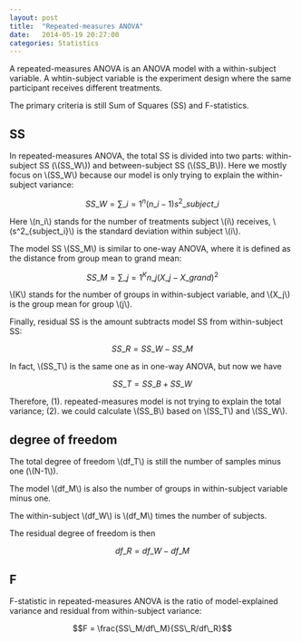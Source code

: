 ```yaml
---
layout: post
title:  "Repeated-measures ANOVA"
date:   2014-05-19 20:27:00
categories: Statistics
---
```


A repeated-measures ANOVA is an ANOVA model with a within-subject variable. A whtin-subject variable is the experiment design where the same participant receives different treatments.

The primary criteria is still Sum of Squares (SS) and F-statistics.

## SS

In repeated-measures ANOVA, the total SS is divided into two parts: within-subject SS (\\(SS\_W\\)) and between-subject SS (\\(SS\_B\\)). Here we mostly focus on \\(SS\_W\\) because our model is only trying to explain the within-subject variance:

$$SS\_W = \sum\_{i=1}^{n} (n\_i - 1)s^2\_{subject\_i} $$

Here \\(n\_i\\) stands for the number of treatments subject \\(i\\) receives, \\(s^2\_{subject\_i}\\) is the standard deviation within subject \\(i\\).

The model SS \\(SS\_M\\) is similar to one-way ANOVA, where it is defined as the distance from group mean to grand mean:

$$SS\_M = \sum\_{j=1}^{K} n\_j (X\_j - X\_{grand})^2 $$

\\(K\\) stands for the number of groups in within-subject variable, and \\(X\_j\\) is the group mean for group \\(j\\).

Finally, residual SS is the amount subtracts model SS from within-subject SS:

$$SS\_R = SS\_W - SS\_M$$

In fact, \\(SS\_T\\) is the same one as in one-way ANOVA, but now we have

$$SS\_T = SS\_B + SS\_W$$

Therefore, (1). repeated-measures model is not trying to explain the total variance; (2). we could calculate \\(SS\_B\\) based on \\(SS\_T\\) and \\(SS\_W\\).

## degree of freedom

The total degree of freedom \\(df\_T\\) is still the number of samples minus one (\\(N-1\\)).

The model \\(df\_M\\) is also the number of groups in within-subject variable minus one.

The within-subject \\(df\_W\\) is \\(df\_M\\) times the number of subjects.

The residual degree of freedom is then

$$df\_R = df\_W - df\_M$$

## F

F-statistic in repeated-measures ANOVA is the ratio of model-explained variance and residual from within-subject variance:

$$F = \frac{SS\_M/df\_M}{SS\_R/df\_R}$$
